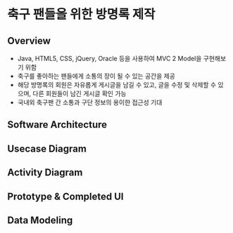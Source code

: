 # 축구 팬들을 위한 방명록 제작

## Overview
- Java, HTML5, CSS, jQuery, Oracle 등을 사용하여 MVC 2 Model을 구현해보기 위함
- 축구를 좋아하는 팬들에게 소통의 장이 될 수 있는 공간을 제공
- 해당 방명록의 회원은 자유롭게 게시글을 남길 수 있고, 글을 수정 및 삭제할 수 있으며, 다른 회원들이 남긴 게시글 확인 가능
- 국내외 축구팬 간 소통과 구단 정보의 용이한 접근성 기대

## Software Architecture

## Usecase Diagram

## Activity Diagram

## Prototype & Completed UI

## Data Modeling
